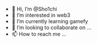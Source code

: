 - 👋 Hi, I’m @Sho1chi
- 👀 I’m interested in web3 
- 🌱 I’m currently learning gamefy 
- 💞️ I’m looking to collaborate on ...
- 📫 How to reach me ...

<!---
Sho1chi/Sho1chi is a ✨ special ✨ repository because its `README.md` (this file) appears on your GitHub profile.
You can click the Preview link to take a look at your changes.
--->
